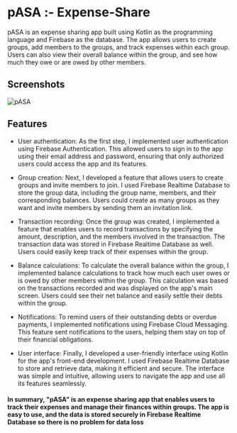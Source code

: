 
# pASA :- Expense-Share

pASA is an expense sharing app built using Kotlin as the programming language and Firebase as the database. The app allows users to create groups, add members to the groups, and track expenses within each group. Users can also view their overall balance within the group, and see how much they owe or are owed by other members.


## Screenshots

![pASA](https://user-images.githubusercontent.com/110082824/220721629-9ddca7f0-862f-4d1f-a1e8-0cd3dbda5bec.png)



## Features

- User authentication:
As the first step, I implemented user authentication using Firebase Authentication. This allowed users to sign in to the app using their email address and password, ensuring that only authorized users could access the app and its features.

- Group creation:
Next, I developed a feature that allows users to create groups and invite members to join. I used Firebase Realtime Database to store the group data, including the group name, members, and their corresponding balances. Users could create as many groups as they want and invite members by sending them an invitation link.

- Transaction recording:
Once the group was created, I implemented a feature that enables users to record transactions by specifying the amount, description, and the members involved in the transaction. The transaction data was stored in Firebase Realtime Database as well. Users could easily keep track of their expenses within the group.

- Balance calculations:
To calculate the overall balance within the group, I implemented balance calculations to track how much each user owes or is owed by other members within the group. This calculation was based on the transactions recorded and was displayed on the app's main screen. Users could see their net balance and easily settle their debts within the group.

- Notifications:
To remind users of their outstanding debts or overdue payments, I implemented notifications using Firebase Cloud Messaging. This feature sent notifications to the users, helping them stay on top of their financial obligations.

- User interface:
Finally, I developed a user-friendly interface using Kotlin for the app's front-end development. I used Firebase Realtime Database to store and retrieve data, making it efficient and secure. The interface was simple and intuitive, allowing users to navigate the app and use all its features seamlessly.

#### In summary, "pASA" is an expense sharing app that enables users to track their expenses and manage their finances within groups. The app is easy to use, and the data is stored securely in Firebase Realtime Database so there is no problem for data loss